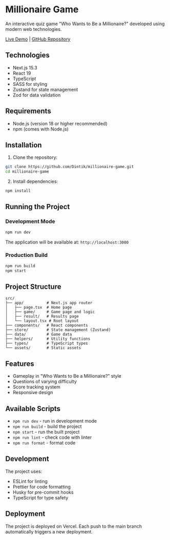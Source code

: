 # Millionaire Game

An interactive quiz game "Who Wants to Be a Millionaire?" developed using modern web technologies.

[Live Demo](https://millionaire-game-zeta.vercel.app/) | [GitHub Repository](https://github.com/Dintik/millionaire-game)

## Technologies

- Next.js 15.3
- React 19
- TypeScript
- SASS for styling
- Zustand for state management
- Zod for data validation

## Requirements

- Node.js (version 18 or higher recommended)
- npm (comes with Node.js)

## Installation

1. Clone the repository:
```bash
git clone https://github.com/Dintik/millionaire-game.git
cd millionaire-game
```

2. Install dependencies:
```bash
npm install
```

## Running the Project

### Development Mode
```bash
npm run dev
```
The application will be available at: `http://localhost:3000`

### Production Build
```bash
npm run build
npm start
```

## Project Structure

```
src/
├── app/          # Next.js app router
│   ├── page.tsx  # Home page
│   ├── game/     # Game page and logic
│   ├── result/   # Results page
│   └── layout.tsx # Root layout
├── components/   # React components
├── store/        # State management (Zustand)
├── data/         # Game data
├── helpers/      # Utility functions
├── types/        # TypeScript types
└── assets/       # Static assets
```

## Features

- Gameplay in "Who Wants to Be a Millionaire?" style
- Questions of varying difficulty
- Score tracking system
- Responsive design

## Available Scripts

- `npm run dev` - run in development mode
- `npm run build` - build the project
- `npm start` - run the built project
- `npm run lint` - check code with linter
- `npm run format` - format code

## Development

The project uses:
- ESLint for linting
- Prettier for code formatting
- Husky for pre-commit hooks
- TypeScript for type safety

## Deployment

The project is deployed on Vercel. Each push to the main branch automatically triggers a new deployment.
